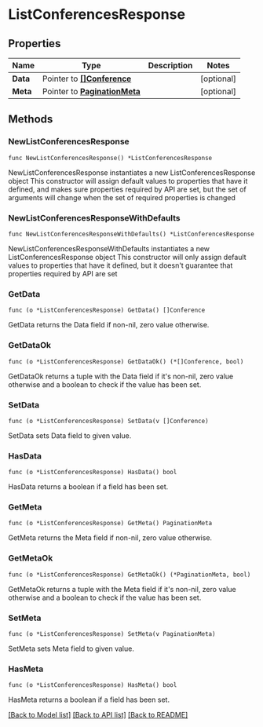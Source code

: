 # ListConferencesResponse

## Properties

Name | Type | Description | Notes
------------ | ------------- | ------------- | -------------
**Data** | Pointer to [**[]Conference**](Conference.md) |  | [optional] 
**Meta** | Pointer to [**PaginationMeta**](PaginationMeta.md) |  | [optional] 

## Methods

### NewListConferencesResponse

`func NewListConferencesResponse() *ListConferencesResponse`

NewListConferencesResponse instantiates a new ListConferencesResponse object
This constructor will assign default values to properties that have it defined,
and makes sure properties required by API are set, but the set of arguments
will change when the set of required properties is changed

### NewListConferencesResponseWithDefaults

`func NewListConferencesResponseWithDefaults() *ListConferencesResponse`

NewListConferencesResponseWithDefaults instantiates a new ListConferencesResponse object
This constructor will only assign default values to properties that have it defined,
but it doesn't guarantee that properties required by API are set

### GetData

`func (o *ListConferencesResponse) GetData() []Conference`

GetData returns the Data field if non-nil, zero value otherwise.

### GetDataOk

`func (o *ListConferencesResponse) GetDataOk() (*[]Conference, bool)`

GetDataOk returns a tuple with the Data field if it's non-nil, zero value otherwise
and a boolean to check if the value has been set.

### SetData

`func (o *ListConferencesResponse) SetData(v []Conference)`

SetData sets Data field to given value.

### HasData

`func (o *ListConferencesResponse) HasData() bool`

HasData returns a boolean if a field has been set.

### GetMeta

`func (o *ListConferencesResponse) GetMeta() PaginationMeta`

GetMeta returns the Meta field if non-nil, zero value otherwise.

### GetMetaOk

`func (o *ListConferencesResponse) GetMetaOk() (*PaginationMeta, bool)`

GetMetaOk returns a tuple with the Meta field if it's non-nil, zero value otherwise
and a boolean to check if the value has been set.

### SetMeta

`func (o *ListConferencesResponse) SetMeta(v PaginationMeta)`

SetMeta sets Meta field to given value.

### HasMeta

`func (o *ListConferencesResponse) HasMeta() bool`

HasMeta returns a boolean if a field has been set.


[[Back to Model list]](../README.md#documentation-for-models) [[Back to API list]](../README.md#documentation-for-api-endpoints) [[Back to README]](../README.md)


